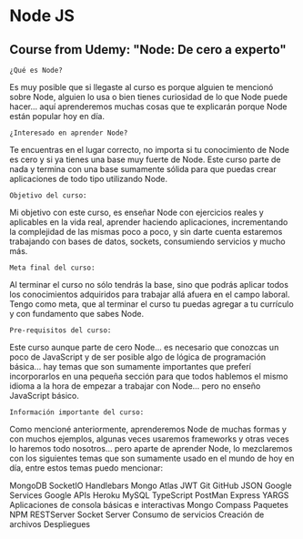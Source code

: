# Node JS

## Course from Udemy: "Node: De cero a experto" 
 

```
¿Qué es Node?
```

Es muy posible que si llegaste al curso es porque alguien te mencionó sobre Node, alguien lo usa o bien tienes curiosidad de lo que Node puede hacer... aquí aprenderemos muchas cosas que te explicarán porque Node están popular hoy en día.
```
¿Interesado en aprender Node? 
```
Te encuentras en el lugar correcto, no importa si tu conocimiento de Node es cero y si ya tienes una base muy fuerte de Node. Este curso parte de nada y termina con una base sumamente sólida para que puedas crear aplicaciones de todo tipo utilizando Node. 
```
Objetivo del curso:
```
Mi objetivo con este curso, es enseñar Node con ejercicios reales y aplicables en la vida real, aprender haciendo aplicaciones, incrementando la complejidad de las mismas poco a poco, y sin darte cuenta estaremos trabajando con bases de datos, sockets, consumiendo servicios y mucho más.
```
Meta final del curso:
```
Al terminar el curso no sólo tendrás la base, sino que podrás aplicar todos los conocimientos adquiridos para trabajar allá afuera en el campo laboral. Tengo como meta, que al terminar el curso tu puedas agregar a tu currículo y con fundamento que sabes Node.
```
Pre-requisitos del curso:
```
Este curso aunque parte de cero Node... es necesario que conozcas un poco de JavaScript y de ser posible algo de lógica de programación básica... hay temas que son sumamente importantes que preferí incorporarlos en una pequeña sección para que todos hablemos el mismo idioma a la hora de empezar a trabajar con Node... pero no enseño JavaScript básico.
```
Información importante del curso:
```
Como mencioné anteriormente, aprenderemos Node de muchas formas y con muchos ejemplos, algunas veces usaremos frameworks y otras veces lo haremos todo nosotros... pero aparte de aprender Node, lo mezclaremos con los siguientes temas que son sumamente usado en el mundo de hoy en día, entre estos temas puedo mencionar: 

MongoDB
SocketIO
Handlebars
Mongo Atlas
JWT
Git
GitHub
JSON
Google Services
Google APIs
Heroku
MySQL
TypeScript
PostMan
Express
YARGS
Aplicaciones de consola básicas e interactivas
Mongo Compass
Paquetes
NPM
RESTServer
Socket Server
Consumo de servicios
Creación de archivos
Despliegues
```
